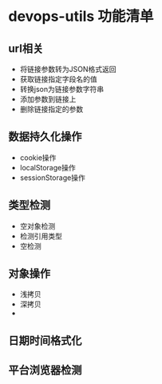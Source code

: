 # devops-utils 功能清单

## url相关
- 将链接参数转为JSON格式返回
- 获取链接指定字段名的值
- 转换json为链接参数字符串
- 添加参数到链接上
- 删除链接指定的参数

## 数据持久化操作
- cookie操作
- localStorage操作
- sessionStorage操作

## 类型检测
- 空对象检测
- 检测引用类型
- 空检测


## 对象操作
- 浅拷贝
- 深拷贝
- 

## 日期时间格式化

## 平台浏览器检测